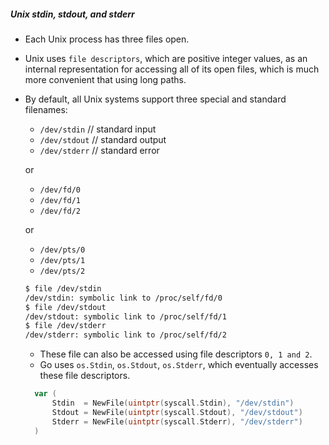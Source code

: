
##### Unix stdin, stdout, and stderr

- Each Unix process has three files open.
- Unix uses `file descriptors`, which are positive integer values, as an internal representation for accessing all of its open files, which is much more convenient that using long paths.

- By default, all Unix systems support three special and standard filenames: 
  - `/dev/stdin`  // standard input
  - `/dev/stdout` // standard output
  - `/dev/stderr` // standard error
  
  or
  - `/dev/fd/0`
  - `/dev/fd/1`
  - `/dev/fd/2`
  
  or 
  - `/dev/pts/0`
  - `/dev/pts/1`
  - `/dev/pts/2`
  
  
  ```bash
  $ file /dev/stdin 
  /dev/stdin: symbolic link to /proc/self/fd/0
  $ file /dev/stdout
  /dev/stdout: symbolic link to /proc/self/fd/1
  $ file /dev/stderr
  /dev/stderr: symbolic link to /proc/self/fd/2

  ```
  - These file can also be accessed using file descriptors `0, 1 and 2`.
  - Go uses `os.Stdin`, `os.Stdout`, `os.Stderr`, which eventually accesses these file descriptors.
  ```go
    var (
    	Stdin  = NewFile(uintptr(syscall.Stdin), "/dev/stdin")
    	Stdout = NewFile(uintptr(syscall.Stdout), "/dev/stdout")
    	Stderr = NewFile(uintptr(syscall.Stderr), "/dev/stderr")
    )
  ```